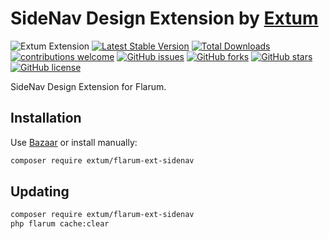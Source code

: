 # SideNav Design Extension by [Extum](https://github.com/Extum) 
![Extum Extension](https://img.shields.io/badge/Extum-Extension-orange.svg)
[![Latest Stable Version](https://img.shields.io/packagist/v/Extum/flarum-ext-sidenav.svg)](https://packagist.org/packages/Extum/flarum-ext-sidenav)
[![Total Downloads](https://img.shields.io/packagist/dt/Extum/flarum-ext-sidenav.svg)](https://packagist.org/packages/Extum/flarum-ext-sidenav)
[![contributions welcome](https://img.shields.io/badge/contributions-welcome-brightgreen.svg?style=flat)](https://github.com/Extum/flarum-ext-sidenav/issues) 
[![GitHub issues](https://img.shields.io/github/issues/Extum/flarum-ext-sidenav.svg)](https://github.com/Extum/flarum-ext-material/issues)
[![GitHub forks](https://img.shields.io/github/forks/Extum/flarum-ext-sidenav.svg)](https://github.com/Extum/flarum-ext-material/network)
[![GitHub stars](https://img.shields.io/github/stars/Extum/flarum-ext-sidenav.svg)](https://github.com/Extum/flarum-ext-material/stargazers)
[![GitHub license](https://img.shields.io/badge/license-MIT-blue.svg)](https://raw.githubusercontent.com/Extum/flarum-ext-sidenav/master/LICENSE)

SideNav Design Extension for Flarum.

## Installation

Use [Bazaar](https://discuss.flarum.org/d/5151-flagrow-bazaar-the-extension-marketplace) or install manually:

```bash
composer require extum/flarum-ext-sidenav
```

## Updating

```bash
composer require extum/flarum-ext-sidenav
php flarum cache:clear
```
